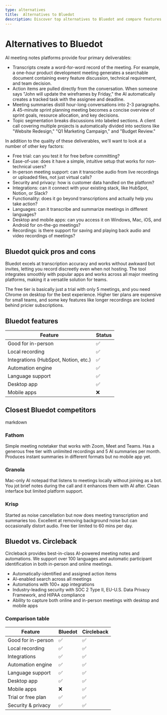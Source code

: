 ```yaml
---
type: alternatives
title:  Alternatives to Bluedot  
description: Discover top alternatives to Bluedot and compare features with Circleback. Find the best location-based service platform for your business needs.
---
```


# Alternatives to Bluedot    
AI meeting notes platforms provide four primary deliverables:  
  
* Transcripts create a word-for-word record of the meeting. For example, a one-hour product development meeting generates a searchable document containing every feature discussion, technical requirement, and team decision.  
* Action items are pulled directly from the conversation. When someone says "John will update the wireframes by Friday," the AI automatically creates a tracked task with the assignee and deadline.  
* Meeting summaries distill hour-long conversations into 2-3 paragraphs. A 45-minute sprint planning meeting becomes a concise overview of sprint goals, resource allocation, and key decisions.  
* Topic segmentation breaks discussions into labeled sections. A client call covering multiple projects is automatically divided into sections like "Website Redesign," "Q1 Marketing Campaign," and "Budget Review."  
  
In addition to the quality of these deliverables, we'll want to look at a number of other key factors:  
  
* Free trial: can you test it for free before committing?  
* Ease-of-use: does it have a simple, intuitive setup that works for non-technical users?  
* In-person meeting support: can it transcribe audio from live recordings or uploaded files, not just virtual calls?  
* Security and privacy: how is customer data handled on the platform?  
* Integrations: can it connect with your existing stack, like HubSpot, Notion, or Slack?  
* Functionality: does it go beyond transcriptions and actually help you take action?  
* Languages: can it transcribe and summarize meetings in different languages?  
* Desktop and mobile apps: can you access it on Windows, Mac, iOS, and Android for on-the-go meetings?  
* Recordings: is there support for saving and playing back audio and video recordings of meetings?    
## Bluedot quick pros and cons    
Bluedot excels at transcription accuracy and works without awkward bot invites, letting you record discreetly even when not hosting. The tool integrates smoothly with popular apps and works across all major meeting platforms, making it a versatile solution for teams.

The free tier is basically just a trial with only 5 meetings, and you need Chrome on desktop for the best experience. Higher tier plans are expensive for small teams, and some key features like longer recordings are locked behind pricier subscriptions.  
## Bluedot features    
Feature                                | Status
---------------------------------------|--------
Good for in-person                      | ✅
Local recording                         | ✅
Integrations (HubSpot, Notion, etc.)    | ✅
Automation engine                       | ✅
Language support                        | ✅
Desktop app                            | ✅
Mobile apps                            | ❌  
## Closest Bluedot competitors    
markdown
### Fathom
Simple meeting notetaker that works with Zoom, Meet and Teams. Has a generous free tier with unlimited recordings and 5 AI summaries per month. Produces instant summaries in different formats but no mobile app yet.

### Granola
Mac-only AI notepad that listens to meetings locally without joining as a bot. You jot brief notes during the call and it enhances them with AI after. Clean interface but limited platform support.

### Krisp
Started as noise cancellation but now does meeting transcription and summaries too. Excellent at removing background noise but can occasionally distort audio. Free tier limited to 60 mins per day.  
## Bluedot vs. Circleback  
Circleback provides best-in-class AI-powered meeting notes and automations. We support over 100 languages and automatic participant identification in both in-person and online meetings.  
  
* Automatically-identified and assigned action items  
* AI-enabled search across all meetings  
* Automations with 100+ app integrations  
* Industry-leading security with SOC 2 Type II, EU-U.S. Data Privacy Framework, and HIPAA compliance  
* Ability to capture both online and in-person meetings with desktop and mobile apps    
### Comparison table  
| Feature | Bluedot | Circleback |
|----------|----------|------------|
| Good for in-person | ✅ | ✅ |
| Local recording | ✅ | ✅ |
| Integrations | ✅ | ✅ |
| Automation engine | ✅ | ✅ |
| Language support | ✅ | ✅ |
| Desktop app | ✅ | ✅ |
| Mobile apps | ❌ | ✅ |
| Trial or free plan | ✅ | ✅ |
| Security & privacy | ✅ | ✅ |